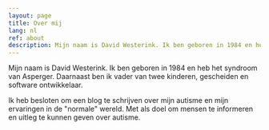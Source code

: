 ```yaml
---
layout: page
title: Over mij
lang: nl
ref: about
description: Mijn naam is David Westerink. Ik ben geboren in 1984 en heb het syndroom van Asperger. Daarnaast ben ik vader van twee kinderen, gescheiden en software ontwikkelaar.
---
```

<p>Mijn naam is David Westerink. Ik ben geboren in 1984 en heb het syndroom van Asperger. Daarnaast ben ik vader van twee kinderen, gescheiden en software ontwikkelaar.</p>
<p>Ik heb besloten om een blog te schrijven over mijn autisme en mijn ervaringen in de "normale" wereld. Met als doel om mensen te informeren en uitleg te kunnen geven over autisme.</p>